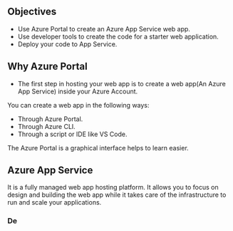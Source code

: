 ## Objectives
- Use Azure Portal to create an Azure App Service web app.
- Use developer tools to create the code for a starter web application.
- Deploy your code to App Service.

## Why Azure Portal
- The first step in hosting your web app is to create a web app(An Azure App Service) inside your Azure Account.

You can create a web app in the following ways:

- Through Azure Portal.
- Through Azure CLI.
- Through a script or IDE like VS Code.

The Azure Portal is a graphical interface helps to learn easier.

## Azure App Service

It is a fully managed web app hosting platform. It allows you to focus on design and building the web app while it takes care of the infrastructure to run and scale your applications.
### De
<!--stackedit_data:
eyJoaXN0b3J5IjpbMjg0MDk4MDkxLC0yOTk4NTM2MjMsMzU2OD
A5Mjg1LC0xNjc5Njc5MjgxXX0=
-->